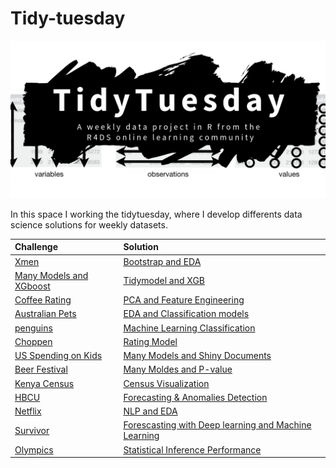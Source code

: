 # Tidy-tuesday

![](https://github.com/rfordatascience/tidytuesday/raw/master/static/tt_logo.png)


In this space I working the tidytuesday, where I develop differents data science solutions for weekly datasets.



|Challenge|Solution|
|:--------|:-------|
|[Xmen](https://github.com/rfordatascience/tidytuesday/blob/master/data/2020/2020-06-30/readme.md)| [Bootstrap and EDA](https://github.com/carlosjimenez88M/Tidy-tuesday/blob/master/Data-screencasts/Xmen.md)|
[Many Models and XGboost](https://cran.r-project.org/web/packages/gapminder/README.html)|[Tidymodel and XGB](https://github.com/carlosjimenez88M/Tidy-tuesday/blob/master/Data-screencasts/manymodels.md)|
[Coffee Rating](https://github.com/rfordatascience/tidytuesday/blob/master/data/2020/2020-07-07/readme.md)|[PCA and Feature Engineering](https://github.com/carlosjimenez88M/Tidy-tuesday/blob/master/Data-screencasts/coffe-Rating-.md)|
|[Australian Pets](https://github.com/rfordatascience/tidytuesday/blob/master/data/2020/2020-07-21/readme.md)|[EDA and Classification models](https://github.com/carlosjimenez88M/Tidy-tuesday/blob/master/Data-screencasts/Australian-Pets.md)|
|[penguins](https://github.com/rfordatascience/tidytuesday/blob/master/data/2020/2020-07-28/readme.md)|[Machine Learning Classification](https://github.com/carlosjimenez88M/Tidy-tuesday/blob/master/Data-screencasts/Penguins.md)|
|[Choppen](https://github.com/rfordatascience/tidytuesday/blob/master/data/2020/2020-08-25/readme.md)|[Rating Model](https://github.com/carlosjimenez88M/Tidy-tuesday/blob/master/Data-screencasts/choppen.md)|
|[US Spending on Kids](https://github.com/rfordatascience/tidytuesday/blob/master/data/2020/2020-09-15/readme.md)|[Many Models and Shiny Documents](https://danieljimenez.shinyapps.io/tidytyesday38/)|
|[Beer Festival](https://github.com/rfordatascience/tidytuesday/blob/master/data/2020/2020-10-20/readme.md)|[Many Moldes and P-value](https://github.com/carlosjimenez88M/Tidy-tuesday/blob/master/Data-screencasts/Beer-Festival.md)|
|[Kenya Census](https://github.com/rfordatascience/tidytuesday/blob/master/data/2021/2021-01-19/readme.md)|[Census Visualization](https://github.com/carlosjimenez88M/Tidy-tuesday/blob/master/Data-screencasts/kenya_Census.md)|
|[HBCU](https://github.com/rfordatascience/tidytuesday/blob/master/data/2021/2021-02-02/readme.md)|[Forecasting & Anomalies Detection](https://github.com/carlosjimenez88M/Tidy-tuesday/blob/master/Data-screencasts/hbcu_fundations.md)|
|[Netflix](https://github.com/rfordatascience/tidytuesday/blob/master/data/2021/2021-04-20/readme.md)|[NLP and EDA](https://github.com/carlosjimenez88M/Tidy-tuesday/blob/master/Data-screencasts/Netflix.R)|
|[Survivor](https://github.com/rfordatascience/tidytuesday/blob/master/data/2021/2021-06-01/readme.md)|[Forescasting with Deep learning and Machine Learning](https://github.com/carlosjimenez88M/Tidy-tuesday/blob/master/Data-screencasts/Survivor.Rmd)|
|[Olympics](https://github.com/rfordatascience/tidytuesday/blob/master/data/2021/2021-07-27/readme.md)|[Statistical Inference Performance](https://github.com/carlosjimenez88M/Tidy-tuesday/blob/master/Data-screencasts/Olympics.R)|


